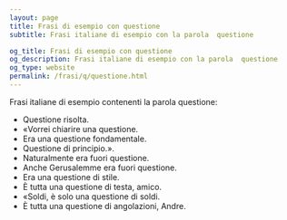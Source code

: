 ```yaml
---
layout: page
title: Frasi di esempio con questione 
subtitle: Frasi italiane di esempio con la parola  questione

og_title: Frasi di esempio con questione 
og_description: Frasi italiane di esempio con la parola  questione
og_type: website
permalink: /frasi/q/questione.html
---
```


Frasi italiane di esempio contenenti la parola questione:


- Questione risolta.
- «Vorrei chiarire una questione.
- Era una questione fondamentale.
- Questione di principio.».
- Naturalmente era fuori questione.
- Anche Gerusalemme era fuori questione.
- Era una questione di stile.
- È tutta una questione di testa, amico.
- «Soldi, è solo una questione di soldi.
- È tutta una questione di angolazioni, Andre.
